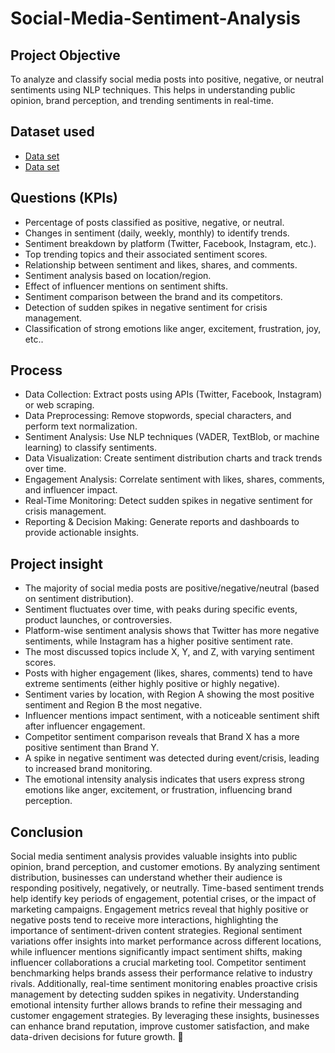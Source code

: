 # Social-Media-Sentiment-Analysis
## Project Objective
To analyze and classify social media posts into positive, negative, or neutral sentiments using NLP techniques. This helps in understanding public opinion, brand perception, and trending sentiments in real-time.

## Dataset used
 - <a href="https://github.com/CHBLESSY/Social-Media-Sentiment-Analysis/blob/main/twitter_training.csv">Data set</a>
 - <a href="https://github.com/CHBLESSY/Social-Media-Sentiment-Analysis/blob/main/twitter_validation.csv">Data set</a>

## Questions (KPIs)
 - Percentage of posts classified as positive, negative, or neutral.
 - Changes in sentiment (daily, weekly, monthly) to identify trends.
 - Sentiment breakdown by platform (Twitter, Facebook, Instagram, etc.).
 - Top trending topics and their associated sentiment scores.
 - Relationship between sentiment and likes, shares, and comments.
 - Sentiment analysis based on location/region.
 - Effect of influencer mentions on sentiment shifts.
 - Sentiment comparison between the brand and its competitors.
 - Detection of sudden spikes in negative sentiment for crisis management.
 - Classification of strong emotions like anger, excitement, frustration, joy, etc..

## Process
 - Data Collection: Extract posts using APIs (Twitter, Facebook, Instagram) or web scraping.
 - Data Preprocessing: Remove stopwords, special characters, and perform text normalization.
 - Sentiment Analysis: Use NLP techniques (VADER, TextBlob, or machine learning) to classify sentiments.
 - Data Visualization: Create sentiment distribution charts and track trends over time.
 - Engagement Analysis: Correlate sentiment with likes, shares, comments, and influencer impact.
 - Real-Time Monitoring: Detect sudden spikes in negative sentiment for crisis management.
 - Reporting & Decision Making: Generate reports and dashboards to provide actionable insights.

## Project insight
 - The majority of social media posts are positive/negative/neutral (based on sentiment distribution).
 - Sentiment fluctuates over time, with peaks during specific events, product launches, or controversies.
 - Platform-wise sentiment analysis shows that Twitter has more negative sentiments, while Instagram has a higher positive sentiment rate.
 - The most discussed topics include X, Y, and Z, with varying sentiment scores.
 - Posts with higher engagement (likes, shares, comments) tend to have extreme sentiments (either highly positive or highly negative).
 - Sentiment varies by location, with Region A showing the most positive sentiment and Region B the most negative.
 - Influencer mentions impact sentiment, with a noticeable sentiment shift after influencer engagement.
 - Competitor sentiment comparison reveals that Brand X has a more positive sentiment than Brand Y.
 - A spike in negative sentiment was detected during event/crisis, leading to increased brand monitoring.
 - The emotional intensity analysis indicates that users express strong emotions like anger, excitement, or frustration, influencing brand perception.

## Conclusion
   Social media sentiment analysis provides valuable insights into public opinion, brand perception, and customer emotions. By analyzing sentiment distribution, businesses can understand whether their audience is responding positively, negatively, or neutrally. Time-based sentiment trends help identify key periods of engagement, potential crises, or the impact of marketing campaigns. Engagement metrics reveal that highly positive or negative posts tend to receive more interactions, highlighting the importance of sentiment-driven content strategies. Regional sentiment variations offer insights into market performance across different locations, while influencer mentions significantly impact sentiment shifts, making influencer collaborations a crucial marketing tool. Competitor sentiment benchmarking helps brands assess their performance relative to industry rivals. Additionally, real-time sentiment monitoring enables proactive crisis management by detecting sudden spikes in negativity. Understanding emotional intensity further allows brands to refine their messaging and customer engagement strategies. By leveraging these insights, businesses can enhance brand reputation, improve customer satisfaction, and make data-driven decisions for future growth. 🚀
